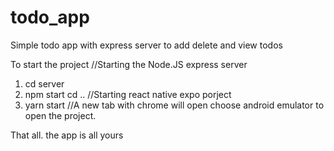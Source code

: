 # todo_app
Simple todo app with express server to add delete and view todos

To start the project
//Starting the Node.JS express server
1. cd server
2. npm start
cd ..
//Starting react native expo porject
3. yarn start 
//A new tab with chrome will open choose android emulator to open the project.

That all. the app is all yours

